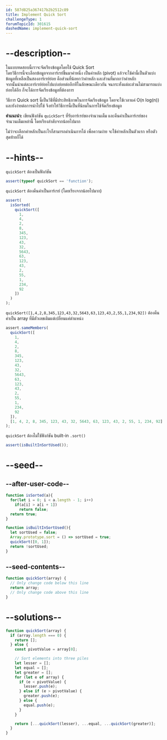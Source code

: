 ```yaml
---
id: 587d825a367417b2b2512c89
title: Implement Quick Sort
challengeType: 1
forumTopicId: 301615
dashedName: implement-quick-sort
---
```


# --description--

ในแบบทดสอบนี้เราจะจัดเรียงข้อมูลโดยใช้ Quick Sort  
โดยวิธีการนี้จะเลือกข้อมูลจากอาร์เรย์ขึ้นมาค่าหนึ่ง เป็นค่าหลัก (pivot) แล้วจะใช้ค่านี้เป็นตัวแบ่งข้อมูลที่เหลือเป็นสองอาร์เรย์ย่อย คือส่วนที่น้อยกว่าค่าหลัก และส่วนที่มากกว่าค่าหลัก  
จากนั้นนำแต่ละอาร์เรย์ย่อยไปแบ่งย่อยต่ออีกทีในลักษณะเดียวกัน จนกระทั่งแต่ละส่วนไม่สามารถแบ่งย่อยได้อีก ก็จะได้การจัดเรียงข้อมูลที่ต้องการ

วิธีการ Quick sort นี้เป็นวิธีที่มีประสิทธิภาพในการจัดเรียงข้อมูล โดยจะใช้เวลาแค่ O(n log(n)) และยังง่ายต่อการนำไปใช้ จึงทำให้วิธีการนี้เป็นที่นิยมในการใช้จัดเรียงข้อมูล

**คำแนะนำ:** เขียนฟังก์ชัน `quickSort` ที่รับอาร์เรย์ของจำนวนเต็ม และคืนค่าเป็นอาร์เรย์ของจำนวนเต็มเหล่านี้ โดยเรียงลำดับจากน้อยไปมาก

ไม่ว่าจะเลือกค่าหลักเป็นอะไรก็สามารถดำเนินการได้ เพื่อความง่าย จะใช้ค่าหลักเป็นตัวแรก หรือตัวสุดท้ายก็ได้

# --hints--

`quickSort` ต้องเป็นฟังก์ชัน

```js
assert(typeof quickSort == 'function');
```

`quickSort` ต้องคืนค่าเป็นอาร์เรย์ (โดยเรียงจากน้อยไปมาก)

```js
assert(
  isSorted(
    quickSort([
      1,
      4,
      2,
      8,
      345,
      123,
      43,
      32,
      5643,
      63,
      123,
      43,
      2,
      55,
      1,
      234,
      92
    ])
  )
);
```

`quickSort([1,4,2,8,345,123,43,32,5643,63,123,43,2,55,1,234,92])` ต้องคืนค่าเป็น array ที่มีตัวเลขเติมแต่เปลี่ยนแค่ตำแหน่ง

```js
assert.sameMembers(
  quickSort([
    1,
    4,
    2,
    8,
    345,
    123,
    43,
    32,
    5643,
    63,
    123,
    43,
    2,
    55,
    1,
    234,
    92
  ]),
  [1, 4, 2, 8, 345, 123, 43, 32, 5643, 63, 123, 43, 2, 55, 1, 234, 92]
);
```

`quickSort` ต้องไม่ใช้ฟังก์ชัน built-in `.sort()`

```js
assert(isBuiltInSortUsed());
```

# --seed--

## --after-user-code--

```js
function isSorted(a){
  for(let i = 0; i < a.length - 1; i++)
    if(a[i] > a[i + 1])
      return false;
  return true;
}

function isBuiltInSortUsed(){
  let sortUsed = false;
  Array.prototype.sort = () => sortUsed = true;
  quickSort([0, 1]);
  return !sortUsed;
}
```

## --seed-contents--

```js
function quickSort(array) {
  // Only change code below this line
  return array;
  // Only change code above this line
}
```

# --solutions--

```js
function quickSort(array) {
  if (array.length === 0) {
    return [];
  } else {
    const pivotValue = array[0];

    // Sort elements into three piles
    let lesser = [];
    let equal = [];
    let greater = [];
    for (let e of array) {
      if (e < pivotValue) {
        lesser.push(e);
      } else if (e > pivotValue) {
        greater.push(e);
      } else {
        equal.push(e);
      }
    }

    return [...quickSort(lesser), ...equal, ...quickSort(greater)];
  }
}
```
